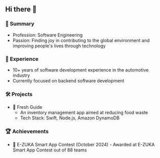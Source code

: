 ## Hi there 👋

<!--
**tsutsuhiro/tsutsuhiro** is a ✨ _special_ ✨ repository because its `README.md` (this file) appears on your GitHub profile.

Here are some ideas to get you started:

- 🔭 I’m currently working on ...
- 🌱 I’m currently learning ...
- 👯 I’m looking to collaborate on ...
- 🤔 I’m looking for help with ...
- 💬 Ask me about ...
- 📫 How to reach me: ...
- 😄 Pronouns: ...
- ⚡ Fun fact: ...
-->



### 🚀 Summary
- Profession: Software Engineering
- Passion: Finding joy in contributing to the global environment and improving people's lives through technology


### 💼 Experience

-  10+ years of software development experience in the automotive industry
- Currently focused on backend software development

<!--
📝 Articles

Building Scalable Backend Systems for Automotive Applications
Data-Driven Approaches to Reduce Environmental Impact
Team Management in Remote Development Teams
Implementing Clean Architecture in Node.js Projects


🔍 Interests

Data Analysis & Data Infrastructure Development
Team Management & Leadership
-->


### 🛠️ Projects

- 🥬 Fresh Guide
  - An inventory management app aimed at reducing food waste
  - Tech Stack: Swift, Node.js, Amazon DynamoDB
<!--
🌐 Website: freshguide.app
📊 Current Metrics:

Downloads: 2,500+ (App Store)
Unique Users: 1,800+ active users
Impact: Helped users reduce food waste by an average of 30%
-->


### 🏆 Achievements

- 🥉 E-ZUKA Smart App Contest (October 2024) - Awarded at E-ZUKA Smart App Contest out of 88 teams 

<!--
🌱 Currently Learning

Advanced Machine Learning techniques for predictive analytics
Cloud-native architecture patterns
Sustainable software development practices
-->
